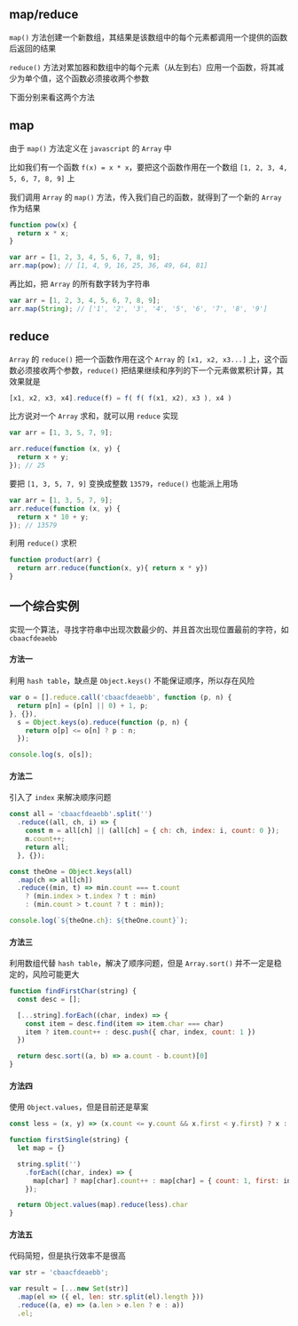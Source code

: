## map/reduce

`map()` 方法创建一个新数组，其结果是该数组中的每个元素都调用一个提供的函数后返回的结果

`reduce()` 方法对累加器和数组中的每个元素（从左到右）应用一个函数，将其减少为单个值，这个函数必须接收两个参数

下面分别来看这两个方法


## map

由于 `map()` 方法定义在 `javascript` 的 `Array` 中

比如我们有一个函数 `f(x) = x * x`，要把这个函数作用在一个数组 `[1, 2, 3, 4, 5, 6, 7, 8, 9]` 上

我们调用 `Array` 的 `map()` 方法，传入我们自己的函数，就得到了一个新的 `Array` 作为结果

```js
function pow(x) {
  return x * x;
}

var arr = [1, 2, 3, 4, 5, 6, 7, 8, 9];
arr.map(pow); // [1, 4, 9, 16, 25, 36, 49, 64, 81]
```

再比如，把 `Array` 的所有数字转为字符串

```js
var arr = [1, 2, 3, 4, 5, 6, 7, 8, 9];
arr.map(String); // ['1', '2', '3', '4', '5', '6', '7', '8', '9']
```




## reduce

`Array` 的 `reduce()` 把一个函数作用在这个 `Array` 的 `[x1, x2, x3...]` 上，这个函数必须接收两个参数，`reduce()` 把结果继续和序列的下一个元素做累积计算，其效果就是

```js
[x1, x2, x3, x4].reduce(f) = f( f( f(x1, x2), x3 ), x4 )
```

比方说对一个 `Array` 求和，就可以用 `reduce` 实现

```js
var arr = [1, 3, 5, 7, 9];

arr.reduce(function (x, y) {
  return x + y;
}); // 25
```

要把 `[1, 3, 5, 7, 9]` 变换成整数 `13579`，`reduce()` 也能派上用场

```js
var arr = [1, 3, 5, 7, 9];
arr.reduce(function (x, y) {
  return x * 10 + y;
}); // 13579
```

利用 `reduce()` 求积

```js
function product(arr) {
  return arr.reduce(function(x, y){ return x * y})
}
```



## 一个综合实例

实现一个算法，寻找字符串中出现次数最少的、并且首次出现位置最前的字符，如 `cbaacfdeaebb`

#### 方法一

利用 `hash table`，缺点是 `Object.keys()` 不能保证顺序，所以存在风险

```js
var o = [].reduce.call('cbaacfdeaebb', function (p, n) {
  return p[n] = (p[n] || 0) + 1, p;
}, {}),
  s = Object.keys(o).reduce(function (p, n) {
    return o[p] <= o[n] ? p : n;
  });

console.log(s, o[s]);
```

#### 方法二

引入了 `index` 来解决顺序问题

```js
const all = 'cbaacfdeaebb'.split('')
  .reduce((all, ch, i) => {
    const m = all[ch] || (all[ch] = { ch: ch, index: i, count: 0 });
    m.count++;
    return all;
  }, {});

const theOne = Object.keys(all)
  .map(ch => all[ch])
  .reduce((min, t) => min.count === t.count
    ? (min.index > t.index ? t : min)
    : (min.count > t.count ? t : min));

console.log(`${theOne.ch}: ${theOne.count}`);
```

#### 方法三

利用数组代替 `hash table`，解决了顺序问题，但是 `Array.sort()` 并不一定是稳定的，风险可能更大

```js
function findFirstChar(string) {
  const desc = [];

  [...string].forEach((char, index) => {
    const item = desc.find(item => item.char === char)
    item ? item.count++ : desc.push({ char, index, count: 1 })
  })

  return desc.sort((a, b) => a.count - b.count)[0]
}
```

#### 方法四

使用 `Object.values`，但是目前还是草案

```js
const less = (x, y) => (x.count <= y.count && x.first < y.first) ? x : y;

function firstSingle(string) {
  let map = {}

  string.split('')
    .forEach((char, index) => {
      map[char] ? map[char].count++ : map[char] = { count: 1, first: index, char }
    });

  return Object.values(map).reduce(less).char
}
```


#### 方法五

代码简短，但是执行效率不是很高

```js
var str = 'cbaacfdeaebb';

var result = [...new Set(str)]
  .map(el => ({ el, len: str.split(el).length }))
  .reduce((a, e) => (a.len > e.len ? e : a))
  .el;
```


